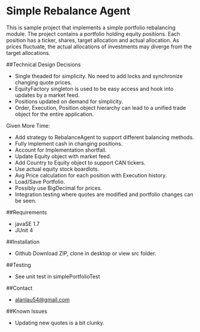 # Simple Rebalance Agent
This is sample project that implements a simple portfolio rebalancing module. 
The project contains a portfolio holding equity positions. Each position has a ticker, shares, target allocation and actual allocation. As prices fluctuate, the actual allocations of investments may diverge from the target allocations.

##Technical Design Decisions
* Single theaded for simplicity. No need to add locks and synchronize changing quote prices.
* EquityFactory singleton is used to be easy access and hook into updates by a market feed.
* Positions updated on demand for simplicity.
* Order, Execution, Position object hierarchy can lead to a unified trade object for the entire application.

Given More Time:
* Add strategy to RebalanceAgent to support different balancing methods.
* Fully implement cash in changing positions.
* Account for Implementation shortfall.
* Update Equity object with market feed.
* Add Country to Equity object to support CAN tickers.
* Use actual equity stock boardlots.
* Avg Price calculation for each position with Execution history.
* Load/Save Portfolio.
* Possibly use BigDecimal for prices.
* Integration testing where quotes are modified and portfolio changes can be seen.

##Requirements
* javaSE 1.7
* JUnit 4

##Installation
* Github Download ZIP, clone in desktop or view src folder.

##Testing
* See unit test in simplePortfolioTest

##Contact
* alanlau54@gmail.com

##Known Issues
* Updating new quotes is a bit clunky. 
